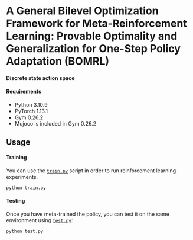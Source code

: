 # A General Bilevel Optimization Framework for Meta-Reinforcement Learning: Provable Optimality and Generalization for One-Step Policy Adaptation (BOMRL)

#### Discrete state action space

#### Requirements
 - Python 3.10.9
 - PyTorch 1.13.1
 - Gym 0.26.2
 - Mujoco is included in Gym 0.26.2

## Usage

#### Training
You can use the [`train.py`](train.py) script in order to run reinforcement learning experiments.
```
python train.py 
```

#### Testing
Once you have meta-trained the policy, you can test it on the same environment using [`test.py`](test.py):
```
python test.py
```

